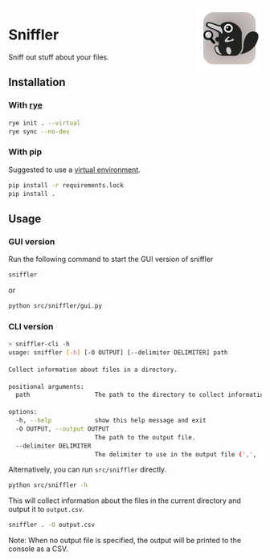 <img align="right" width="128" height="128" src="src/sniffler/assets/sniffler.png">

# Sniffler

Sniff out stuff about your files.

## Installation

### With [rye](https://rye.astral.sh/)

```bash
rye init . --virtual
rye sync --no-dev
```

### With pip

Suggested to use a [virtual environment](https://packaging.python.org/en/latest/guides/installing-using-pip-and-virtual-environments/).

```bash
pip install -r requirements.lock
pip install .
```

## Usage

### GUI version

Run the following command to start the GUI version of sniffler

```bash
sniffler
```
or

```bash
python src/sniffler/gui.py 
```

### CLI version

```bash
> sniffler-cli -h
usage: sniffler [-h] [-O OUTPUT] [--delimiter DELIMITER] path

Collect information about files in a directory.

positional arguments:
  path                  The path to the directory to collect information from.

options:
  -h, --help            show this help message and exit
  -O OUTPUT, --output OUTPUT
                        The path to the output file.
  --delimiter DELIMITER
                        The delimiter to use in the output file (',', ';', or 'tab').
```

Alternatively, you can run `src/sniffler` directly.
```bash
python src/sniffler -h
```

This will collect information about the files in the current directory and output it to `output.csv`.
```bash
sniffler . -O output.csv
```

Note: When no output file is specified, the output will be printed to the console as a CSV.